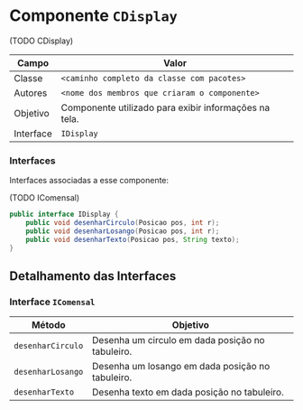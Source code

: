 # Componente `CDisplay`

(TODO CDisplay)

Campo | Valor
----- | -----
Classe | `<caminho completo da classe com pacotes>`
Autores | `<nome dos membros que criaram o componente>`
Objetivo | Componente utilizado para exibir informações na tela.
Interface | `IDisplay`

### Interfaces

Interfaces associadas a esse componente:

(TODO IComensal)

```java
public interface IDisplay {
    public void desenharCirculo(Posicao pos, int r);
    public void desenharLosango(Posicao pos, int r);
    public void desenharTexto(Posicao pos, String texto);
}
```

## Detalhamento das Interfaces

### Interface `IComensal`

Método | Objetivo
------ | --------
`desenharCirculo` | Desenha um circulo em dada posição no tabuleiro.
`desenharLosango` | Desenha um losango em dada posição no tabuleiro.
`desenharTexto` | Desenha texto em dada posição no tabuleiro.
